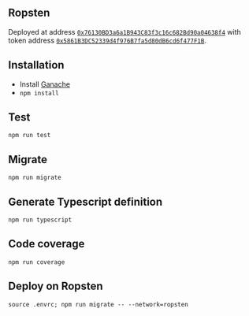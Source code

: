 ## Ropsten

Deployed at address [`0x76130BD3a6a1B943C83f3c16c682Bd90a04638f4`](https://ropsten.etherscan.io/address/0x76130BD3a6a1B943C83f3c16c682Bd90a04638f4) with token address [`0x5861B3DC52339d4f976B7fa5d80dB6cd6f477F1B`](https://ropsten.etherscan.io/token/0x5861b3dc52339d4f976b7fa5d80db6cd6f477f1b).

## Installation

- Install [Ganache](https://github.com/trufflesuite/ganache/releases/latest)
- `npm install`

## Test

```
npm run test
```

## Migrate

```
npm run migrate
```

## Generate Typescript definition

```
npm run typescript
```

## Code coverage

```
npm run coverage
```

## Deploy on Ropsten

```
source .envrc; npm run migrate -- --network=ropsten
```